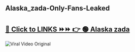
 ## Alaska_zada-Only-Fans-Leaked

# <h2><a href="https://clipsfans.com/Alaska_zada&ref=git">🔗 Click to LINKS ⏩⏩ 👉 🟢 Alaska zada </a></h2>

<a href="https://clipsfans.com/Alaska_zada&ref=git" rel="nofollow" data-target="animated-image.originalLink"><img src="https://i.ibb.co.com/xMMVF88/686577567.gif" alt="Viral Video Original" style="max-width: 100%; display: inline-block;" data-target="animated-image.originalImage"></a>
